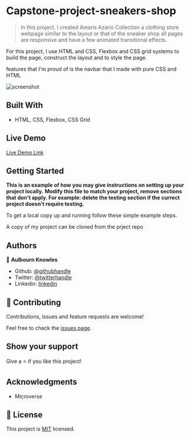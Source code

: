 # Capstone-project-sneakers-shop


> In this project, I created Amaris Azario Collection a clothing store webpage similar to the layout or that of the sneaker shop all pages are responsive and have a few animated transitional effects.

For this project, I use HTML and CSS, Flexbox and CSS grid systems to build the page, construct the layout and to style the page.

features that I'm proud of is the navbar that I made with pure CSS and HTML

![screenshot](./app_screenshot.png)



## Built With

- HTML, CSS, Flexbox, CSS Grid


## Live Demo

[Live Demo Link](https://rawcdn.githack.com/aulbytj/Capstone-project-sneakers-shop/a0fef9bb12ae7ed9734811b95659edbdd858ac62/index.html)

## Getting Started

**This is an example of how you may give instructions on setting up your project locally.**
**Modify this file to match your project, remove sections that don't apply. For example: delete the testing section if the currect project doesn't require testing.**

To get a local copy up and running follow these simple example steps.

A copy of my project can be cloned from the prject repo

## Authors

👤 **Aulbourn Knowles**

- Github: [@githubhandle](https://github.com/aulbytj)
- Twitter: [@twitterhandle](https://twitter.com/aulbytj)
- Linkedin: [linkedin](https://linkedin.com/in/aulbourn-knowles-b9971672)



## 🤝 Contributing

Contributions, issues and feature requests are welcome!

Feel free to check the [issues page](https://github.com/aulbytj/Capstone-project-sneakers-shop/issues).

## Show your support

Give a ⭐️ if you like this project!

## Acknowledgments

- Microverse


## 📝 License

This project is [MIT](lic.url) licensed.
